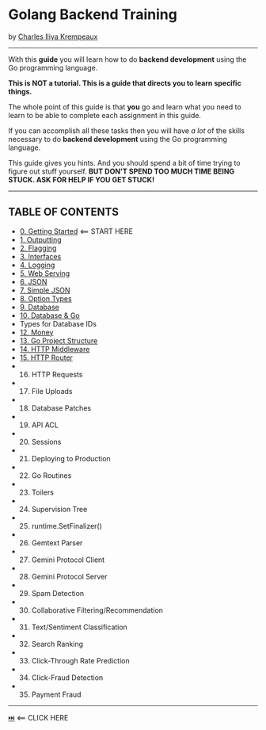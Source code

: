 # Golang Backend Training
by [Charles Iliya Krempeaux](http://changelog.ca/)

-----

With this **guide** you will learn how to do **backend development** using the Go programming language.

**This is NOT a tutorial. This is a guide that directs you to learn specific things.**

The whole point of this guide is that **you** go and learn what you need to learn to be able to complete each assignment in this guide.

If you can accomplish all these tasks then you will have _a lot_ of the skills necessary to do **backend development** using the Go programming language.

This guide gives you hints. And you should spend a bit of time trying to figure out stuff yourself. **BUT DON'T SPEND TOO MUCH TIME BEING STUCK. ASK FOR HELP IF YOU GET STUCK!**

-----

## TABLE OF CONTENTS

* [0. Getting Started](chapters/getting-started/README.md) ⟸ START HERE
* [1. Outputting](chapters/outputting/README.md)
* [2. Flagging](chapters/flagging/README.md)
* [3. Interfaces](chapters/interfaces/README.md)
* [4. Logging](chapters/logging/README.md)
* [5. Web Serving](chapters/web_serving/README.md)
* [6. JSON](chapters/json/README.md)
* [7. Simple JSON](chapters/simple_json/README.md)
* [8. Option Types](#10-option-types)
* [9. Database](chapters/database/README.md)
* [10. Database & Go](chapters/database_and_go/README.md)
* Types for Database IDs
* [12. Money](chapters/money/README.md)
* [13. Go Project Structure](chapters/golang-project-structure/README.md)
* [14. HTTP Middleware](chapters/http_middleware/README.md)
* [15. HTTP Router](chapters/http_router/README.md)
* 16. HTTP Requests
* 17. File Uploads
* 18. Database Patches
* 19. API ACL
* 20. Sessions
* 21. Deploying to Production
* 22. Go Routines
* 23. Toilers
* 24. Supervision Tree
* 25. runtime.SetFinalizer()
* 26. Gemtext Parser
* 27. Gemini Protocol Client
* 28. Gemini Protocol Server
* 29. Spam Detection
* 30. Collaborative Filtering/Recommendation
* 31. Text/Sentiment Classification
* 32. Search Ranking
* 33. Click-Through Rate Prediction
* 34. Click-Fraud Detection
* 35. Payment Fraud

-----

[⏭️](chapters/getting-started/README.md) ⟸ CLICK HERE

